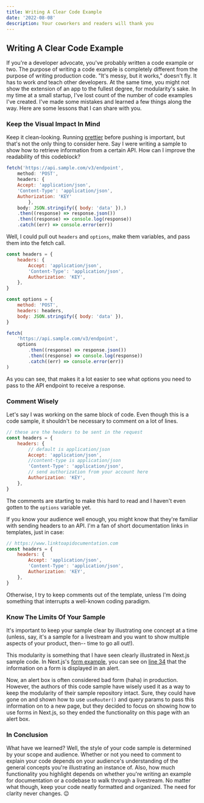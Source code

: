 ```yaml
---
title: Writing A Clear Code Example
date: '2022-08-08'
description: Your coworkers and readers will thank you
---
```


## Writing A Clear Code Example

If you're a developer advocate, you've probably written a code example or two. The purpose of writing a code example is completely different from the purpose of writing production code. "It's messy, but it works," doesn't fly. It has to work _and_ teach other developers. At the same time, you might not show the extension of an app to the fullest degree, for modularity's sake. In my time at a small startup, I've lost count of the number of code examples I've created. I've made some mistakes and learned a few things along the way. Here are some lessons that I can share with you.

### Keep the Visual Impact In Mind

Keep it clean-looking. Running [prettier](https://prettier.io/) before pushing is important, but that's not the only thing to consider here. Say I were writing a sample to show how to retrieve information from a certain API. How can I improve the readability of this codeblock?

```javascript
fetch('https://api.sample.com/v3/endpoint',
    method: 'POST',
    headers: {
    Accept: 'application/json',
    'Content-Type': 'application/json',
    Authorization: 'KEY'
        },
    body: JSON.stringify({ body: 'data' }),)
    .then((response) => response.json())
    .then((response) => console.log(response))
    .catch((err) => console.error(err))
```

Well, I could pull out `headers` and `options`, make them variables, and pass them into the fetch call.

```javascript
const headers = {
    headers: {
        Accept: 'application/json',
        'Content-Type': 'application/json',
        Authorization: 'KEY',
    },
}

const options = {
    method: 'POST',
    headers: headers,
    body: JSON.stringify({ body: 'data' }),
}

fetch(
    'https://api.sample.com/v3/endpoint',
    options
        .then((response) => response.json())
        .then((response) => console.log(response))
        .catch((err) => console.error(err))
)
```

As you can see, that makes it a lot easier to see what options you need to pass to the API endpoint to receive a response.

### Comment Wisely

Let's say I was working on the same block of code. Even though this is a code sample, it shouldn't be necessary to comment on a lot of lines.

```javascript
// these are the headers to be sent in the request
const headers = {
    headers: {
        // default is application/json
        Accept: 'application/json',
        //content-type is application/json
        'Content-Type': 'application/json',
        // send authorization from your account here
        Authorization: 'KEY',
    },
}
```

The comments are starting to make this hard to read and I haven't even gotten to the `options` variable yet.

If you know your audience well enough, you might know that they're familiar with sending headers to an API. I'm a fan of short documentation links in templates, just in case:

```javascript
// https://www.linktoapidocumentation.com
const headers = {
    headers: {
        Accept: 'application/json',
        'Content-Type': 'application/json',
        Authorization: 'KEY',
    },
}
```

Otherwise, I try to keep comments out of the template, unless I'm doing something that interrupts a well-known coding paradigm.

### Know The Limits Of Your Sample

It's important to keep your sample clear by illustrating one concept at a time (unless, say, it's a sample for a livestream and you want to show multiple aspects of your product, then-- time to go all out!).

This modularity is something that I have seen clearly illustrated in Next.js sample code. In Next.js's [form example](https://github.com/vercel/next.js/blob/canary/examples/next-forms/pages/js-form.js), you can see on [line 34](https://github.com/vercel/next.js/blob/canary/examples/next-forms/pages/js-form.js#L34) that the information on a form is displayed in an alert.

Now, an alert box is often considered bad form (haha) in production. However, the authors of this code sample have wisely used it as a way to keep the modularity of their sample repository intact. Sure, they could have gone on and shown how to use `useRouter()` and query params to pass this information on to a new page, but they decided to focus on showing how to use forms in Next.js, so they ended the functionality on this page with an alert box.

### In Conclusion

What have we learned? Well, the style of your code sample is determined by your scope and audience. Whether or not you need to comment to explain your code depends on your audience's understanding of the general concepts you're illustrating an instance of. Also, how much functionality you highlight depends on whether you're writing an example for documentation or a codebase to walk through a livestream. No matter what though, keep your code neatly formatted and organized. The need for clarity never changes. 😉